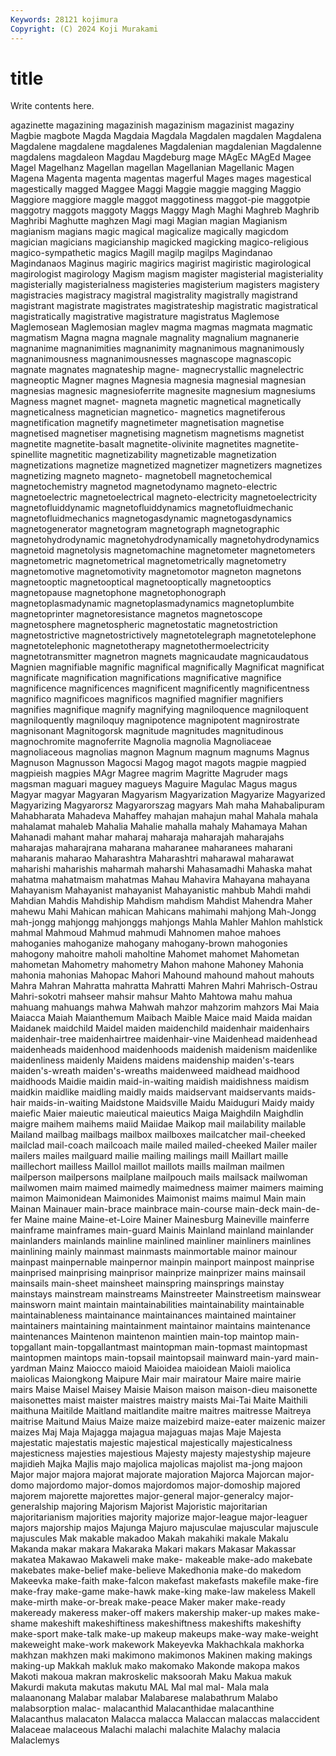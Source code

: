 ```yaml
---
Keywords: 28121 kojimura
Copyright: (C) 2024 Koji Murakami
---
```


# title

Write contents here.



agazinette magazining magazinish magazinism
magazinist magaziny Magbie magbote Magda Magdaia Magdala Magdalen magdalen Magdalena
Magdalene magdalene magdalenes Magdalenian magdalenian Magdalenne magdalens magdaleon Magdau Magdeburg
mage MAgEc MAgEd Magee Magel Magelhanz Magellan magellan Magellanian Magellanic
Magen Magena Magenta magenta magentas magerful Mages mages magestical magestically
magged Maggee Maggi Maggie maggie magging Maggio Maggiore maggiore maggle
maggot maggotiness maggot-pie maggotpie maggotry maggots maggoty Maggs Maggy Magh
Maghi Maghreb Maghrib Maghribi Maghutte maghzen Magi magi Magian magian
Magianism magianism magians magic magical magicalize magically magicdom magician magicians
magicianship magicked magicking magico-religious magico-sympathetic magics Magill magilp magilps Magindanao
Magindanaos Maginus magiric magirics magirist magiristic magirological magirologist magirology Magism
magism magister magisterial magisteriality magisterially magisterialness magisteries magisterium magisters magistery
magistracies magistracy magistral magistrality magistrally magistrand magistrant magistrate magistrates magistrateship
magistratic magistratical magistratically magistrative magistrature magistratus Maglemose Maglemosean Maglemosian maglev
magma magmas magmata magmatic magmatism Magna magna magnale magnality magnalium
magnanerie magnanime magnanimities magnanimity magnanimous magnanimously magnanimousness magnanimousnesses magnascope magnascopic
magnate magnates magnateship magne- magnecrystallic magnelectric magneoptic Magner magnes Magnesia
magnesia magnesial magnesian magnesias magnesic magnesioferrite magnesite magnesium magnesiums Magness
magnet magnet- magneta magnetic magnetical magnetically magneticalness magnetician magnetico- magnetics
magnetiferous magnetification magnetify magnetimeter magnetisation magnetise magnetised magnetiser magnetising magnetism
magnetisms magnetist magnetite magnetite-basalt magnetite-olivinite magnetites magnetite-spinellite magnetitic magnetizability magnetizable
magnetization magnetizations magnetize magnetized magnetizer magnetizers magnetizes magnetizing magneto magneto-
magnetobell magnetochemical magnetochemistry magnetod magnetodynamo magneto-electric magnetoelectric magnetoelectrical magneto-electricity magnetoelectricity
magnetofluiddynamic magnetofluiddynamics magnetofluidmechanic magnetofluidmechanics magnetogasdynamic magnetogasdynamics magnetogenerator magnetogram magnetograph magnetographic
magnetohydrodynamic magnetohydrodynamically magnetohydrodynamics magnetoid magnetolysis magnetomachine magnetometer magnetometers magnetometric magnetometrical
magnetometrically magnetometry magnetomotive magnetomotivity magnetomotor magneton magnetons magnetooptic magnetooptical magnetooptically
magnetooptics magnetopause magnetophone magnetophonograph magnetoplasmadynamic magnetoplasmadynamics magnetoplumbite magnetoprinter magnetoresistance magnetos
magnetoscope magnetosphere magnetospheric magnetostatic magnetostriction magnetostrictive magnetostrictively magnetotelegraph magnetotelephone magnetotelephonic
magnetotherapy magnetothermoelectricity magnetotransmitter magnetron magnets magnicaudate magnicaudatous Magnien magnifiable magnific
magnifical magnifically Magnificat magnificat magnificate magnification magnifications magnificative magnifice magnificence
magnificences magnificent magnificently magnificentness magnifico magnificoes magnificos magnified magnifier magnifiers
magnifies magnifique magnify magnifying magniloquence magniloquent magniloquently magniloquy magnipotence magnipotent
magnirostrate magnisonant Magnitogorsk magnitude magnitudes magnitudinous magnochromite magnoferrite Magnolia magnolia
Magnoliaceae magnoliaceous magnolias magnon Magnum magnum magnums Magnus Magnuson Magnusson
Magocsi Magog magot magots magpie magpied magpieish magpies MAgr Magree
magrim Magritte Magruder mags magsman maguari maguey magueys Maguire Magulac
Magus magus Magyar magyar Magyaran Magyarism Magyarization Magyarize Magyarized Magyarizing
Magyarorsz Magyarorszag magyars Mah maha Mahabalipuram Mahabharata Mahadeva Mahaffey mahajan
mahajun mahal Mahala mahala mahalamat mahaleb Mahalia Mahalie mahalla mahaly
Mahamaya Mahan Mahanadi mahant mahar maharaj maharaja maharajah maharajahs maharajas
maharajrana maharana maharanee maharanees maharani maharanis maharao Maharashtra Maharashtri maharawal
maharawat maharishi maharishis maharmah maharshi Mahasamadhi Mahaska mahat mahatma mahatmaism
mahatmas Mahau Mahavira Mahayana mahayana Mahayanism Mahayanist mahayanist Mahayanistic mahbub
Mahdi mahdi Mahdian Mahdis Mahdiship Mahdism mahdism Mahdist Mahendra Maher
mahewu Mahi Mahican mahican Mahicans mahimahi mahjong Mah-Jongg mah-jongg mahjongg
mahjonggs mahjongs Mahla Mahler Mahlon mahlstick mahmal Mahmoud Mahmud mahmudi
Mahnomen mahoe mahoes mahoganies mahoganize mahogany mahogany-brown mahogonies mahogony mahoitre
maholi maholtine Mahomet mahomet Mahometan mahometan Mahometry mahometry Mahon mahone
Mahoney Mahonia mahonia mahonias Mahopac Mahori Mahound mahound mahout mahouts
Mahra Mahran Mahratta mahratta Mahratti Mahren Mahri Mahrisch-Ostrau Mahri-sokotri mahseer
mahsir mahsur Mahto Mahtowa mahu mahua mahuang mahuangs mahwa Mahwah
mahzor mahzorim mahzors Mai Maia Maiacca Maiah Maianthemum Maibach Maible
Maice maid Maida maidan Maidanek maidchild Maidel maiden maidenchild maidenhair
maidenhairs maidenhair-tree maidenhairtree maidenhair-vine Maidenhead maidenhead maidenheads maidenhood maidenhoods maidenish
maidenism maidenlike maidenliness maidenly Maidens maidens maidenship maiden's-tears maiden's-wreath maiden's-wreaths
maidenweed maidhead maidhood maidhoods Maidie maidin maid-in-waiting maidish maidishness maidism
maidkin maidlike maidling maidly maids maidservant maidservants maids-hair maids-in-waiting Maidstone
Maidsville Maidu Maiduguri Maidy maidy maiefic Maier maieutic maieutical maieutics
Maiga Maighdiln Maighdlin maigre maihem maihems maiid Maiidae Maikop mail
mailability mailable Mailand mailbag mailbags mailbox mailboxes mailcatcher mail-cheeked mailclad
mail-coach mailcoach maile mailed mailed-cheeked Mailer mailer mailers mailes mailguard
mailie mailing mailings maill Maillart maille maillechort mailless Maillol maillot
maillots maills mailman mailmen mailperson mailpersons mailplane mailpouch mails mailsack
mailwoman mailwomen maim maimed maimedly maimedness maimer maimers maiming maimon
Maimonidean Maimonides Maimonist maims maimul Main main Mainan Mainauer main-brace
mainbrace main-course main-deck main-de-fer Maine maine Maine-et-Loire Mainer Mainesburg Maineville
mainferre mainframe mainframes main-guard Mainis Mainland mainland mainlander mainlanders mainlands
mainline mainlined mainliner mainliners mainlines mainlining mainly mainmast mainmasts mainmortable
mainor mainour mainpast mainpernable mainpernor mainpin mainport mainpost mainprise mainprised
mainprising mainprisor mainprize mainprizer mains mainsail mainsails main-sheet mainsheet mainspring
mainsprings mainstay mainstays mainstream mainstreams Mainstreeter Mainstreetism mainswear mainsworn maint
maintain maintainabilities maintainability maintainable maintainableness maintainance maintainances maintained maintainer maintainers
maintaining maintainment maintainor maintains maintenance maintenances Maintenon maintenon maintien main-top
maintop main-topgallant main-topgallantmast maintopman main-topmast maintopmast maintopmen maintops main-topsail maintopsail
mainward main-yard main-yardman Mainz Maiocco maioid Maioidea maioidean Maioli maiolica
maiolicas Maiongkong Maipure Mair mair mairatour Maire maire mairie mairs
Maise Maisel Maisey Maisie Maison maison maison-dieu maisonette maisonettes maist
maister maistres maistry maists Mai-Tai Maite Maithili maithuna Maitilde Maitland
maitlandite maitre maitres maitresse Maitreya maitrise Maitund Maius Maize maize
maizebird maize-eater maizenic maizer maizes Maj Maja Majagga majagua majaguas
majas Maje Majesta majestatic majestatis majestic majestical majestically majesticalness majesticness
majesties majestious Majesty majesty majestyship majeure majidieh Majka Majlis majo
majolica majolicas majolist ma-jong majoon Major major majora majorat majorate
majoration Majorca Majorcan major-domo majordomo major-domos majordomos major-domoship majored majorem
majorette majorettes major-general major-generalcy major-generalship majoring Majorism Majorist Majoristic majoritarian
majoritarianism majorities majority majorize major-league major-leaguer majors majorship majos Majunga
Majuro majusculae majuscular majuscule majuscules Mak makable makadoo Makah makahiki
makale Makalu Makanda makar makara Makaraka Makari makars Makasar Makassar
makatea Makawao Makaweli make make- makeable make-ado makebate makebates make-belief
make-believe Makedhonia make-do makedom Makeevka make-faith make-falcon makefast makefasts makefile
make-fire make-fray make-game make-hawk make-king make-law makeless Makell make-mirth make-or-break
make-peace Maker maker make-ready makeready makeress maker-off makers makership maker-up
makes make-shame makeshift makeshiftiness makeshiftness makeshifts makeshifty make-sport make-talk make-up
makeup makeups make-way make-weight makeweight make-work makework Makeyevka Makhachkala makhorka
makhzan makhzen maki makimono makimonos Makinen making makings making-up Makkah
makluk mako makomako Makonde makopa makos Makoti makoua makran makroskelic
maksoorah Maku Makua makuk Makurdi makuta makutas makutu MAL Mal
mal mal- Mala mala malaanonang Malabar malabar Malabarese malabathrum Malabo
malabsorption malac- malacanthid Malacanthidae malacanthine Malacanthus malacaton Malacca malacca Malaccan
malaccas malaccident Malaceae malaceous Malachi malachi malachite Malachy malacia Malaclemys
